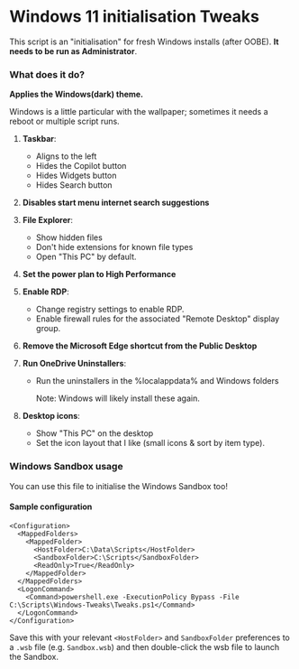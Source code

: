 # Windows 11 initialisation Tweaks
This script is an "initialisation" for fresh Windows installs (after OOBE). **It needs to be run as Administrator**.

### What does it do?
**Applies the Windows(dark) theme.**

Windows is a little particular with the wallpaper; sometimes it needs a reboot or multiple script runs.

1. **Taskbar**:
    * Aligns to the left
    * Hides the Copilot button
    * Hides Widgets button
    * Hides Search button
  
2. **Disables start menu internet search suggestions**

3. **File Explorer**:
    * Show hidden files
    * Don't hide extensions for known file types
    * Open "This PC" by default.
  
4. **Set the power plan to High Performance**

5. **Enable RDP**:
    * Change registry settings to enable RDP.
    * Enable firewall rules for the associated "Remote Desktop" display group.

6. **Remove the Microsoft Edge shortcut from the Public Desktop**

7. **Run OneDrive Uninstallers**:
    * Run the uninstallers in the %localappdata% and Windows folders

      Note: Windows will likely install these again.
   
8. **Desktop icons**:
    * Show "This PC" on the desktop
    * Set the icon layout that I like (small icons & sort by item type).

### Windows Sandbox usage
You can use this file to initialise the Windows Sandbox too!

#### Sample  configuration

```wsb
<Configuration>
  <MappedFolders>
    <MappedFolder>
      <HostFolder>C:\Data\Scripts</HostFolder>
      <SandboxFolder>C:\Scripts</SandboxFolder>
      <ReadOnly>True</ReadOnly>
    </MappedFolder>
  </MappedFolders>
  <LogonCommand>
    <Command>powershell.exe -ExecutionPolicy Bypass -File C:\Scripts\Windows-Tweaks\Tweaks.ps1</Command>
  </LogonCommand>
</Configuration>
```
Save this with your relevant `<HostFolder>` and `SandboxFolder` preferences to a `.wsb` file (e.g. `Sandbox.wsb`) and then double-click the wsb file to launch the Sandbox.
